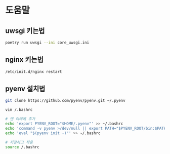 # 도움말


## uwsgi 키는법

```bash
poetry run uwsgi --ini core_uwsgi.ini
```

## nginx 키는법

```bash
/etc/init.d/nginx restart
```

## pyenv 설치법

```bash
git clone https://github.com/pyenv/pyenv.git ~/.pyenv
```

```bash
vim /.bashrc
```

```bash
# 맨 아래에 추가
echo 'export PYENV_ROOT="$HOME/.pyenv"' >> ~/.bashrc
echo 'command -v pyenv >/dev/null || export PATH="$PYENV_ROOT/bin:$PATH"' >> ~/.bashrc
echo 'eval "$(pyenv init -)"' >> ~/.bashrc
```

```bash
# 저장하고 적용
source /.bashrc
```
